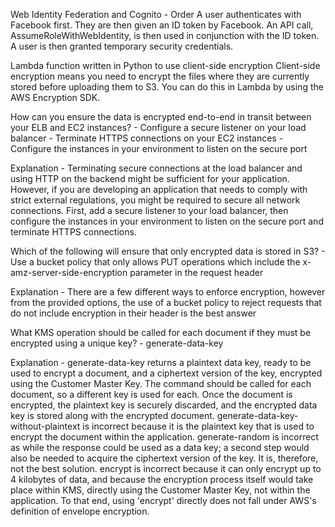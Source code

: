 Web Identity Federation and Cognito - Order 
    A user authenticates with Facebook first. They are then given an ID token by Facebook. An API call, AssumeRoleWithWebIdentity, 
    is then used in conjunction with the ID token. A user is then granted temporary security credentials.

Lambda function written in Python to use client-side encryption
    Client-side encryption means you need to encrypt the files where they are currently stored 
    before uploading them to S3. You can do this in Lambda by using the AWS Encryption SDK.

 How can you ensure the data is encrypted end-to-end in transit between your ELB and EC2 instances?
    - Configure a secure listener on your load balancer
    - Terminate HTTPS connections on your EC2 instances
    -  Configure the instances in your environment to listen on the secure port
    
Explanation - Terminating secure connections at the load balancer and using HTTP on the backend might be sufficient for your application. However, if you are developing an application that needs to comply with strict external regulations, you might be required to secure all network connections. First, add a secure listener to your load balancer, then configure the instances in your environment to listen on the secure port and terminate HTTPS connections.

Which of the following will ensure that only encrypted data is stored in S3?
    - Use a bucket policy that only allows PUT operations which include the x-amz-server-side-encryption parameter in the request header
    
Explanation - There are a few different ways to enforce encryption, however from the provided options, the use of a bucket policy to reject requests that do not include encryption in their header is the best answer

What KMS operation should be called for each document if they must be encrypted using a unique key?
    - generate-data-key
    
Explanation - generate-data-key returns a plaintext data key, ready to be used to encrypt a document, and a ciphertext version of the key, encrypted using the Customer Master Key. The command should be called for each document, so a different key is used for each. Once the document is encrypted, the plaintext key is securely discarded, and the encrypted data key is stored along with the encrypted document. generate-data-key-without-plaintext is incorrect because it is the plaintext key that is used to encrypt the document within the application. generate-random is incorrect as while the response could be used as a data key; a second step would also be needed to acquire the ciphertext version of the key. It is, therefore, not the best solution. encrypt is incorrect because it can only encrypt up to 4 kilobytes of data, and because the encryption process itself would take place within KMS, directly using the Customer Master Key, not within the application. To that end, using 'encrypt' directly does not fall under AWS's definition of envelope encryption.

